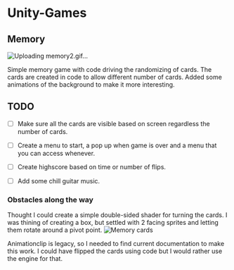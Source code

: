 # Unity-Games

## Memory

![Uploading memory2.gif…]()

Simple memory game with code driving the randomizing of cards.
The cards are created in code to allow different number of cards.
Added some animations of the background to make it more interesting.

## TODO
- [ ] Make sure all the cards are visible based on screen regardless the number of cards.

- [ ] Create a menu to start, a pop up when game is over and a menu that you can access whenever.

- [ ] Create highscore based on time or number of flips.

- [ ] Add some chill guitar music.


### Obstacles along the way
Thought I could create a simple double-sided shader for turning the cards. 
I was thining of creating a box, but settled with 2 facing sprites and letting them rotate around a pivot point.
![Memory cards](https://github.com/user-attachments/assets/677f7a85-971a-4b5e-971a-3eea0d492f7f)

Animationclip is legacy, so I needed to find current documentation to make this work. I could have flipped the cards using code but I would rather use the engine for that.
